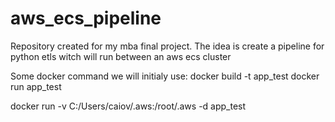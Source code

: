 # aws_ecs_pipeline
Repository created for my mba final project. The idea is create a pipeline for python etls witch will run between an aws ecs cluster


Some docker command we will initialy use:
docker build -t app_test
docker run app_test

docker run -v C:/Users/caiov/.aws:/root/.aws -d app_test